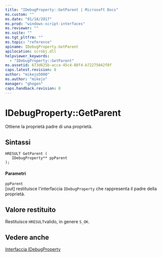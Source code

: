 ```yaml
---
title: "IDebugProperty::GetParent | Microsoft Docs"
ms.custom: ""
ms.date: "01/18/2017"
ms.prod: "windows-script-interfaces"
ms.reviewer: ""
ms.suite: ""
ms.tgt_pltfrm: ""
ms.topic: "reference"
apiname: IDebugProperty.GetParent
apilocation: scrobj.dll
helpviewer_keywords: 
  - "IDebugProperty::GetParent"
ms.assetid: 673d625b-acca-45c4-88f4-b72275042f8f
caps.latest.revision: 8
author: "mikejo5000"
ms.author: "mikejo"
manager: "ghogen"
caps.handback.revision: 8
---
```

# IDebugProperty::GetParent
Ottiene la proprietà padre di una proprietà.  
  
## Sintassi  
  
```  
HRESULT GetParent (  
   IDebugProperty** ppParent  
);  
```  
  
#### Parametri  
 `ppParent`  
 \[out\] restituisce l'interfaccia `IDebugProperty` che rappresenta il padre della proprietà.  
  
## Valore restituito  
 Restituisce `HRESULT`valido, in genere `S_OK`.  
  
## Vedere anche  
 [Interfaccia IDebugProperty](../../winscript/reference/idebugproperty-interface.md)